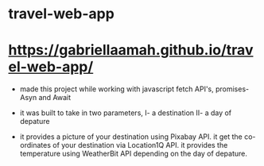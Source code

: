 # travel-web-app

# https://gabriellaamah.github.io/travel-web-app/

- made this project while working with javascript fetch API's, promises- Asyn and Await

- it was built to take in two parameters, 
I- a destination
II- a day of depature

- it provides a picture of your destination using Pixabay API. it get the co-ordinates of your destination via Location1Q API. it provides the temperature using WeatherBit API depending on the day of depature.

